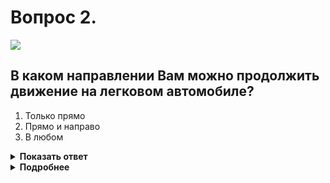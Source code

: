 # Вопрос 2.

![](https://s.drom.ru/i24227/pdd/tickets/2016/1542608654.jpg)

## В каком направлении Вам можно продолжить движение на легковом автомобиле?

1. Только прямо
2. Прямо и направо
3. В любом

<details>
<summary><b>Показать ответ</b></summary>
Правильный ответ: 3
</details>
<details>
<summary><b>Подробнее</b></summary>
Табличка 8.4.1 «Вид транспортного средства» распространяет действие знака, с которым она применена, на грузовые автомобили, в том числе с прицепом, с р.м.м. более 3,5 т. Вы управляете легковым автомобилем, действие знака на Вас не распространяется. Можете продолжать движение в любом направлении.
(«Дорожные знаки»)
</details>